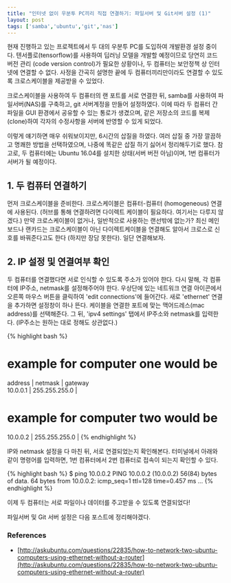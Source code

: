 ```yaml
---
title: "인터넷 없이 우분투 PC끼리 직접 연결하기: 파일서버 및 Git서버 설정 (1)" 
layout: post
tags: ['samba','ubuntu','git','nas']
---
```


현재 진행하고 있는 프로젝트에서 두 대의 우분투 PC를 도입하여 개발환경 설정 중이다. 텐서플로(tensorflow)를 사용하여 딥러닝 모델을 개발할 예정이므로 당연히 코드 버전 관리 (code version control)가 필요한 상황이나, 두 컴퓨터는 보안정책 상 인터넷에 연결할 수 없다. 사정을 간곡히 설명한 끝에 두 컴퓨터끼리만이라도 연결할 수 있도록 크로스케이블을 제공받을 수 있었다.

크로스케이블을 사용하여 두 컴퓨터의 랜 포트를 서로 연결한 뒤, samba를 사용하여 파일서버(NAS)를 구축하고, git 서버계정을 만들어 설정하였다. 이에 따라 두 컴퓨터 간 파일을 GUI 환경에서 공유할 수 있는 통로가 생겼으며, 같은 저장소의 코드를 복제(clone)하여 각자의 수정사항을 서버에 반영할 수 있게 되었다.

이렇게 얘기하면 매우 쉬워보이지만, 6시간의 삽질을 하였다. 여러 삽질 중 가장 깔끔하고 명쾌한 방법을 선택하였으며, 나중에 똑같은 삽질 하기 싫어서 정리해두기로 했다. 참고로, 두 컴퓨터에는 Ubuntu 16.04를 설치한 상태(서버 버전 아님)이며, 1번 컴퓨터가 서버가 될 예정이다.


## 1. 두 컴퓨터 연결하기

먼저 크로스케이블을 준비한다. 크로스케이블은 컴퓨터-컴퓨터 (homogeneous) 연결에 사용된다. (허브를 통해 연결하려면 다이렉트 케이블이 필요하다. 여기서는 다루지 않겠다.) 만약 크로스케이블이 없거나, 일반적으로 사용하는 랜선밖에 없는가? 최신 메인보드나 랜카드는 크로스케이블이 아닌 다이렉트케이블을 연결해도 알아서 크로스로 신호를 바꿔준다고도 한다 (하지만 장담 못한다). 일단 연결해보자.


## 2. IP 설정 및 연결여부 확인

두 컴퓨터를 연결했다면 서로 인식할 수 있도록 주소가 있어야 한다. 다시 말해, 각 컴퓨터에 IP주소, netmask를 설정해주어야 한다. 우상단에 있는 네트워크 연결 아이콘에서 오른쪽 마우스 버튼을 클릭하여 'edit connections'에 들어간다. 새로 'ethernet' 연결을 추가하면 설정창이 하나 뜬다. 케이블을 연결한 포트에 맞는 맥어드레스(mac address)를 선택해준다. 그 뒤, 'ipv4 settings' 탭에서 IP주소와 netmask를 입력한다. (IP주소는 원하는 대로 정해도 상관없다.)

{% highlight bash %}
# example for computer one would be  
address  | netmask       | gateway   
10.0.0.1 | 255.255.255.0 |  
# example for computer two would be  
10.0.0.2 | 255.255.255.0 |
{% endhighlight %}

IP와 netmask 설정을 다 마친 뒤, 서로 연결되었는지 확인해본다. 터미널에서 아래와 같이 명령어를 입력하면, 1번 컴퓨터에서 2번 컴퓨터로 접속이 되는지 확인할 수 있다.

{% highlight bash %}
$ ping 10.0.0.2
PING 10.0.0.2 (10.0.0.2) 56(84) bytes of data.
64 bytes from 10.0.0.2: icmp_seq=1 ttl=128 time=0.457 ms
...
{% endhighlight %}


이제 두 컴퓨터는 서로 파일이나 데이터를 주고받을 수 있도록 연결되었다!

파일서버 및 Git 서버 설정은 다음 포스트에 정리해야겠다.

### References
- [http://askubuntu.com/questions/22835/how-to-network-two-ubuntu-computers-using-ethernet-without-a-router](http://askubuntu.com/questions/22835/how-to-network-two-ubuntu-computers-using-ethernet-without-a-router)
